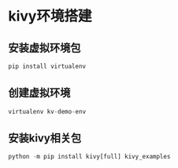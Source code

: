 # kivy环境搭建

## 安装虚拟环境包
```python
pip install virtualenv
```


## 创建虚拟环境
```python
virtualenv kv-demo-env
```


## 安装kivy相关包
```python
python -m pip install kivy[full] kivy_examples
```